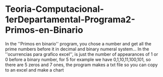 # Teoria-Computacional-1erDepartamental-Programa2-Primos-en-Binario
In the ''Primos en binario'' program, you chose a number and get all the prime numbers before it in decimal and binary numeral system... In the ''ocurrencias para grafico excel'', is just the number of appearances of 1 or 0 before a binary number, for 5 for example we have 0,1,10,11,100,101, so there are 5 zeros and 7 ones, the program makes a txt file so you can copy to an excel and make a chart
